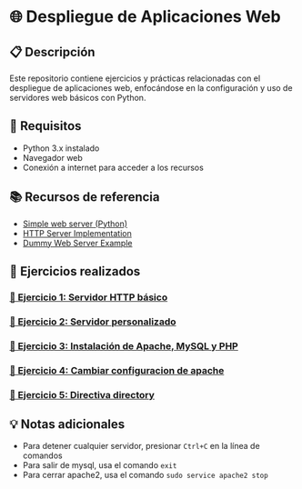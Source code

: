 # 🌐 Despliegue de Aplicaciones Web

## 📋 Descripción

Este repositorio contiene ejercicios y prácticas relacionadas con el despliegue de aplicaciones web, enfocándose en la configuración y uso de servidores web básicos con Python.

## 🔧 Requisitos

- Python 3.x instalado
- Navegador web
- Conexión a internet para acceder a los recursos

## 📚 Recursos de referencia

- [Simple web server (Python)](https://docs.python.org/3/library/http.server.html)
- [HTTP Server Implementation](https://github.com/python/cpython/blob/main/Lib/http/server.py)
- [Dummy Web Server Example](https://gist.github.com/kabinpokhrel/6fd1275603e9d5f1e284be717cbd1bff)

## 🚀 Ejercicios realizados

### [📁 Ejercicio 1: Servidor HTTP básico](./01_ServidorHTTPBasico/README.MD)

### [📁 Ejercicio 2: Servidor personalizado](./02_ServidorPersonalizado/README.MD)

### [📁 Ejercicio 3: Instalación de Apache, MySQL y PHP](./03_InstalacionApache/README.MD)

### [📁 Ejercicio 4: Cambiar configuracion de apache](./04_cambiosApache/README.MD)

### [📁 Ejercicio 5: Directiva directory](./05_DirectivaDirectory/README.MD)

## 💡 Notas adicionales

- Para detener cualquier servidor, presionar `Ctrl+C` en la línea de comandos
- Para salir de mysql, usa el comando `exit`
- Para cerrar apache2, usa el comando `sudo service apache2 stop`
